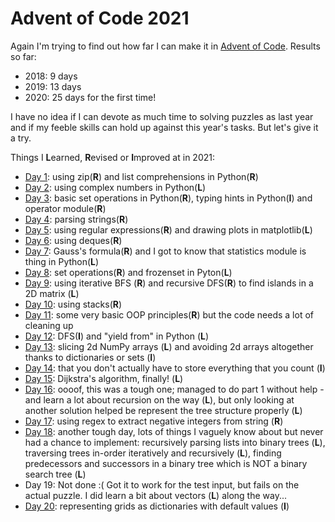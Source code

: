 # Advent of Code 2021

Again I'm trying to find out how far I can make it in [Advent of Code](https://adventofcode.com/2021/). Results so far:
* 2018: 9 days
* 2019: 13 days
* 2020: 25 days for the first time!

I have no idea if I can devote as much time to solving puzzles as last year and if my feeble skills can hold up against this year's tasks. But let's give it a try.

Things I **L**earned, **R**evised or **I**mproved at in 2021:

* [Day 1](01/d01.py): using zip(**R**) and list comprehensions in Python(**R**)
* [Day 2](02/d02.py): using complex numbers in Python(**L**)
* [Day 3](03/d03.py): basic set operations in Python(**R**), typing hints in Python(**I**) and operator module(**R**)
* [Day 4](04/d04.py): parsing strings(**R**)
* [Day 5](05/d05.py): using regular expressions(**R**) and drawing plots in matplotlib(**L**)
* [Day 6](06/d06.py): using deques(**R**)
* [Day 7](07/d07.py): Gauss's formula(**R**) and I got to know that statistics module is thing in Python(**L**)
* [Day 8](08/d08.py): set operations(**R**) and frozenset in Pyton(**L**)
* [Day 9](09/d09.py): using iterative BFS (**R**) and recursive DFS(**R**) to find islands in a 2D matrix (**L**)
* [Day 10](10/d10.py): using stacks(**R**)
* [Day 11](11/d11.py): some very basic OOP principles(**R**) but the code needs a lot of cleaning up
* [Day 12](12/d12.py): DFS(**I**) and "yield from" in Python (**L**)
* [Day 13](13/d13.py): slicing 2d NumPy arrays (**L**) and avoiding 2d arrays altogether thanks to dictionaries or sets (**I**)
* [Day 14](14/d14.py): that you don't actually have to store everything that you count (**I**)
* [Day 15](15/d15.py): Dijkstra's algorithm, finally! (**L**)
* [Day 16](16/d16.py): oooof, this was a tough one; managed to do part 1 without help - and learn a lot about recursion on the way (**L**), but only looking at another solution helped be represent the tree structure properly (**L**)
* [Day 17](17/d17.py): using regex to extract negative integers from string (**R**)
* [Day 18](18/d18.py): another tough day, lots of things I vaguely know about but never had a chance to implement: recursively parsing lists into binary trees (**L**), traversing trees in-order iteratively and recursively (**L**), finding predecessors and successors in a binary tree which is NOT a binary search tree (**L**)
* Day 19: Not done :( Got it to work for the test input, but fails on the actual puzzle. I did learn a bit about vectors (**L**) along the way...
* [Day 20](20/d20.py): representing grids as dictionaries with default values (**I**)